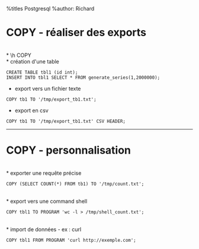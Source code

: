 %titles Postgresql
%author: Richard


# COPY - réaliser des exports


<br>
* \h COPY 


<br>
* création d'une table

```
CREATE TABLE tbl1 (id int);
INSERT INTO tbl1 SELECT * FROM generate_series(1,2000000);
```

* export vers un fichier texte

```
COPY tb1 TO '/tmp/export_tb1.txt';

```

* export en csv

```
COPY tb1 TO '/tmp/export_tb1.txt' CSV HEADER;
```

--------------------------------------------------------------

# COPY - personnalisation


<br>
* exporter une requête précise

```
COPY (SELECT COUNT(*) FROM tb1) TO '/tmp/count.txt';
```

<br>
* export vers une command shell

```
COPY tbl1 TO PROGRAM 'wc -l > /tmp/shell_count.txt';
```

<br>
* import de données - ex : curl

```
COPY tbl1 FROM PROGRAM 'curl http://exemple.com';
```
